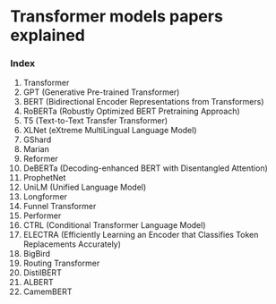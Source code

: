 # Transformer models papers explained

### Index

1. Transformer
2. GPT (Generative Pre-trained Transformer)
3. BERT (Bidirectional Encoder Representations from Transformers)
4. RoBERTa (Robustly Optimized BERT Pretraining Approach)
5. T5 (Text-to-Text Transfer Transformer)
6. XLNet (eXtreme MultiLingual Language Model)
7. GShard
8. Marian
9. Reformer
10. DeBERTa (Decoding-enhanced BERT with Disentangled Attention)
11. ProphetNet
12. UniLM (Unified Language Model)
13. Longformer
14. Funnel Transformer
15. Performer
16. CTRL (Conditional Transformer Language Model)
17. ELECTRA (Efficiently Learning an Encoder that Classifies Token Replacements Accurately)
18. BigBird
19. Routing Transformer
20. DistilBERT
21. ALBERT
22. CamemBERT
